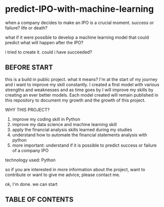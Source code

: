 # predict-IPO-with-machine-learning

when a company decides to make an IPO is a crucial moment.
success or failure? life or death?

what if it were possible to develop a machine learning model that could predict what will happen after the IPO?

i tried to create it. could i have succeeded?

## BEFORE START

this is a build in public project.
what it means?
I'm at the start of my journey and i want to improve my skill constantly.
I created a first model with various strengths and weaknesses and as time goes by I will improve my skills by creating an ever better models.
Each model created will remain published in this repository to document my growth and the growth of this project.

WHY THIS PROJECT?

1. improve my coding skill in Python
2. improve my data science and machine learning skill
3. apply the financial analysis skills learned during my studies
4. understand how to automate the  financial statements analysis with python
5. more important: understand if it is possible to predict success or failure of a company IPO

technology used: Python

so if you are interested in more information about the project, want to contribute or want to give me advice, please contact me.

ok, I'm done. we can start

## TABLE OF CONTENTS

